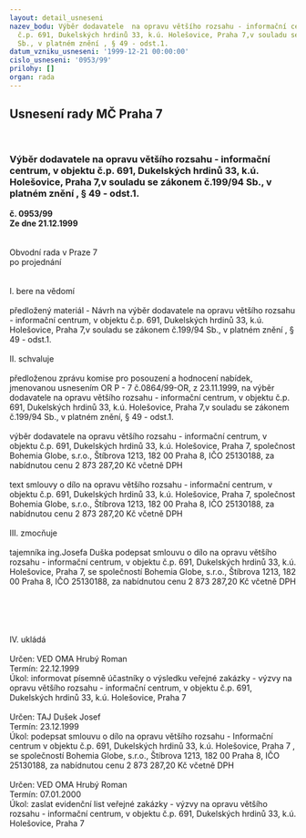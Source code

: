 ```yaml
---
layout: detail_usneseni
nazev_bodu: Výběr dodavatele  na opravu většího rozsahu - informační centrum, v objektu
  č.p. 691, Dukelských hrdinů 33, k.ú. Holešovice, Praha 7,v souladu se zákonem  č.199/94
  Sb., v platném znění , § 49 - odst.1.
datum_vzniku_usneseni: '1999-12-21 00:00:00'
cislo_usneseni: '0953/99'
prilohy: []
organ: rada
---
```

<div id="ucUsn_pList" class="usn">
	<span><h2>Usnesení rady MČ Praha 7 </h2>
<br></span><div class="standBody">
<span><h3>Výběr dodavatele  na opravu většího rozsahu - informační centrum, v objektu č.p. 691, Dukelských hrdinů 33, k.ú. Holešovice, Praha 7,v souladu se zákonem  č.199/94 Sb., v platném znění , § 49 - odst.1.</h3></span><div class="center">
		<strong>č. 0953/99</strong><br>
	</div>
<div class="center">
		<strong>Ze dne 21.12.1999</strong><br><br>
	</div>
<br>Obvodní rada v Praze 7<br>po projednání<br><br><br>I.	bere na vědomí<br><br> předložený materiál - Návrh na výběr dodavatele  na opravu většího rozsahu - informační centrum, v objektu č.p. 691, Dukelských hrdinů 33, k.ú. Holešovice, Praha 7,v souladu se zákonem  č.199/94 Sb., v platném znění , § 49 - odst.1.<br><br>II.  schvaluje<br><br>předloženou zprávu komise pro posouzení a hodnocení nabídek, jmenovanou usnesením OR P - 7 č.0864/99-OR, z 23.11.1999, na výběr dodavatele  na opravu většího rozsahu - informační centrum, v objektu č.p. 691, Dukelských hrdinů 33, k.ú. Holešovice, Praha 7,v souladu se zákonem  č.199/94 Sb., v platném znění, § 49 - odst.1.<br><br>výběr dodavatele  na opravu většího rozsahu - informační centrum, v objektu č.p. 691, Dukelských hrdinů 33, k.ú. Holešovice, Praha 7, společnost Bohemia Globe, s.r.o., Štíbrova 1213, 182 00 Praha 8, IČO 25130188, za nabídnutou cenu 2 873 287,20 Kč včetně DPH<br><br>text smlouvy o dílo na opravu většího rozsahu - informační centrum, v objektu č.p. 691, Dukelských hrdinů 33, k.ú. Holešovice, Praha 7, společnost Bohemia Globe, s.r.o., Štíbrova 1213, 182 00 Praha 8, IČO 25130188, za nabídnutou cenu 2 873 287,20 Kč včetně DPH<br><br>III.	zmocňuje <br><br>tajemníka ing.Josefa Duška podepsat smlouvu o dílo na opravu většího rozsahu - informační centrum, v objektu č.p. 691, Dukelských hrdinů 33, k.ú. Holešovice, Praha 7, se společností Bohemia Globe, s.r.o., Štíbrova 1213, 182 00 Praha 8, IČO 25130188, za nabídnutou cenu 2 873 287,20 Kč včetně DPH<br> <br><br><br><br><br>IV.	ukládá <br><br> Určen:	     	VED OMA Hrubý Roman<br>Termín: 22.12.1999<br>Úkol:	informovat písemně účastníky o výsledku veřejné zakázky - výzvy na opravu většího rozsahu - informační centrum, v objektu č.p. 691, Dukelských hrdinů 33, k.ú. Holešovice, Praha 7<br> <br>  Určen:	     	TAJ Dušek Josef<br>Termín: 23.12.1999<br>Úkol:	podepsat smlouvu o dílo na opravu většího rozsahu - Informační centrum v objektu č.p. 691, Dukelských hrdinů 33, k.ú. Holešovice, Praha 7 , se společností Bohemia Globe, s.r.o., Štíbrova 1213, 182 00 Praha 8, IČO 25130188, za nabídnutou cenu 2 873 287,20 Kč včetně DPH<br> <br> Určen:	     	VED OMA Hrubý Roman<br>Termín: 07.01.2000<br>Úkol:	zaslat evidenční list veřejné zakázky - výzvy na opravu většího rozsahu - informační centrum, v objektu č.p. 691, Dukelských hrdinů 33, k.ú. Holešovice, Praha 7<br>
</div>
</div>